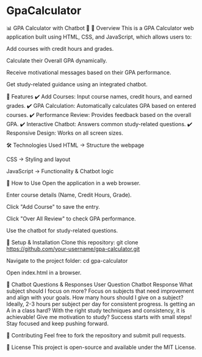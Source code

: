 # GpaCalculator

📊 GPA Calculator with Chatbot 💬
🔹 Overview
This is a GPA Calculator web application built using HTML, CSS, and JavaScript, which allows users to:

Add courses with credit hours and grades.

Calculate their Overall GPA dynamically.

Receive motivational messages based on their GPA performance.

Get study-related guidance using an integrated chatbot.

🚀 Features
✔️ Add Courses: Input course names, credit hours, and earned grades.
✔️ GPA Calculation: Automatically calculates GPA based on entered courses.
✔️ Performance Review: Provides feedback based on the overall GPA.
✔️ Interactive Chatbot: Answers common study-related questions.
✔️ Responsive Design: Works on all screen sizes.

🛠️ Technologies Used
HTML → Structure the webpage

CSS → Styling and layout

JavaScript → Functionality & Chatbot logic

📌 How to Use
Open the application in a web browser.

Enter course details (Name, Credit Hours, Grade).

Click "Add Course" to save the entry.

Click "Over All Review" to check GPA performance.

Use the chatbot for study-related questions.

📝 Setup & Installation
Clone this repository:
git clone https://github.com/your-username/gpa-calculator.git

Navigate to the project folder:
cd gpa-calculator

Open index.html in a browser.

🤖 Chatbot Questions & Responses
User Question Chatbot Response
What subject should I focus on more? Focus on subjects that need improvement and align with your goals.
How many hours should I give on a subject? Ideally, 2-3 hours per subject per day for consistent progress.
Is getting an A in a class hard? With the right study techniques and consistency, it is achievable!
Give me motivation to study? Success starts with small steps! Stay focused and keep pushing forward.

🤝 Contributing
Feel free to fork the repository and submit pull requests.

📜 License
This project is open-source and available under the MIT License.
